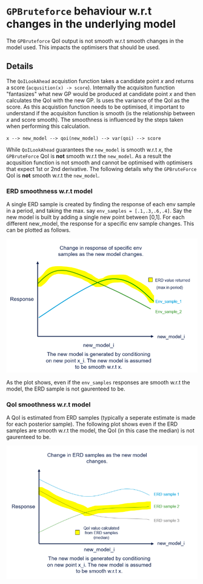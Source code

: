 # `GPBruteforce` behaviour w.r.t changes in the underlying model
The `GPBruteforce` QoI output is not smooth w.r.t  smooth changes in the model used. This impacts the optimisers that should be used.

## Details
The  `QoILookAhead` acquistion function takes a candidate point $x$ and returns a score (`acqusition(x) -> score`). Internally the acquisiton function "fantasizes" what new GP would be produced at candidate point $x$ and then calculates the QoI with the new GP. Is uses the variance of the QoI as the score. As this acquistion function needs to be optimised, it important to understand if the acquisiton function is smooth (is the relationship between $x$ and score smooth). The smoothness is influenced by the steps taken when performing this calculation.

`x --> new_model --> qoi(new_model) --> var(qoi) --> score`


While `QoILookAhead` guarantees the `new_model` is smooth w.r.t $x$, the `GPBruteForce` QoI is **not** smooth w.r.t the `new_model`. As a result the acqusition function is not smooth and cannot be optimised with optimisers that expect 1st or 2nd derivative. The following details why the `GPBruteForce` QoI is **not** smooth w.r.t the `new_model`.

### ERD smoothness w.r.t model
A single ERD sample is created by finding the response of each env sample in a period, and taking the max. say `env_samples = [.1,.3,.6,.4]`. Say the new model is built by adding a single new point between [0,1]. For each different new_model, the response for a specific env sample changes. This can be plotted as follows.

![erd_smoothness](img/gpbruteforce/erd_smoothness.png)

As the plot shows, even if the `env_samples` responses are smooth w.r.t the model, the ERD sample is not gaurenteed to be.

### QoI smoothness w.r.t model
A QoI is estimated from ERD samples (typically a seperate estimate is made for each posterior sample). The following plot shows even if the ERD samples are smooth w.r.t the model, the QoI (in this case the median) is not gaurenteed to be.

![qoi_smoothness](img/gpbruteforce/qoi_smoothness.png)
